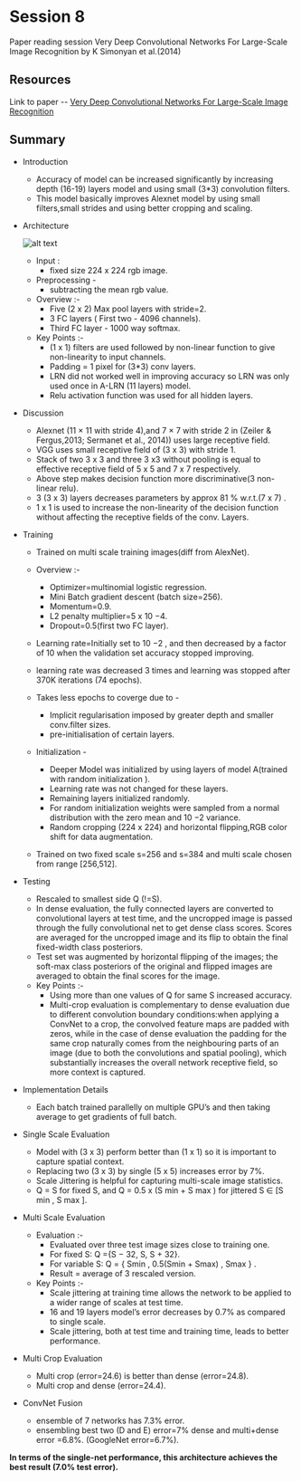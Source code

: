 # Session 8
 Paper reading session Very Deep Convolutional Networks For Large-Scale Image Recognition by K Simonyan et al.(2014)
 ## Resources
 Link to paper -- [Very Deep Convolutional Networks For Large-Scale Image Recognition](https://arxiv.org/pdf/1409.1556.pdf)
 ## Summary
 * Introduction

   * Accuracy of model can be increased significantly by increasing depth (16-19) layers model and using small (3*3) convolution filters.
   * This model basically improves Alexnet model by using small filters,small strides and using better cropping and scaling.

 * Architecture

    ![alt text](https://neurohive.io/wp-content/uploads/2018/11/Capture-564x570.jpg)

    * Input :
       *  fixed size 224 x 224 rgb image.
    * Preprocessing -
       * subtracting the mean rgb value.
    * Overview :-
       * Five (2 x 2) Max pool layers with stride=2.
       * 3 FC layers ( First two - 4096 channels).
       * Third FC layer - 1000 way softmax.
    * Key Points :-
       *  (1 x 1) filters are used followed by non-linear function to give non-linearity to input channels.
       * Padding = 1 pixel for (3*3) conv layers.
       *  LRN did not worked well in improving accuracy so LRN was only used once in A-LRN (11 layers) model.
       *  Relu activation function was used for all hidden layers.


 * Discussion

     * Alexnet (11 × 11 with stride 4),and 7 × 7 with stride 2 in (Zeiler & Fergus,2013; Sermanet et al., 2014)) uses large receptive field.
     *   VGG uses small receptive field of (3 x 3) with stride 1.
     * Stack of two 3 x 3 and three 3 x3  without pooling is equal to effective receptive field of 5 x 5 and 7 x 7 respectively.
     * Above step makes decision function more discriminative(3 non-linear relu).
     * 3 (3 x 3) layers decreases parameters by approx 81 % w.r.t.(7 x 7) .
     * 1 x 1 is used to increase the non-linearity of the decision function without affecting the receptive fields of the conv. Layers.


* Training

    * Trained on multi scale training images(diff from AlexNet).
    * Overview :-
       * Optimizer=multinomial logistic regression.
       *  Mini Batch gradient descent (batch size=256).
       *  Momentum=0.9.
       * L2 penalty multiplier=5 x 10 −4.
       *  Dropout=0.5(first two FC layer).
    * Learning rate=Initially set to 10 −2 , and then decreased by a factor of 10 when the validation set accuracy stopped improving.
    * learning rate was decreased 3 times and learning was stopped after 370K iterations (74 epochs).
    * Takes less epochs to coverge due to -
      * Implicit regularisation imposed by greater depth and smaller conv.filter sizes.
      * pre-initialisation of certain layers.

    * Initialization -
       *  Deeper Model was initialized by using layers of model A(trained with random initialization ).
       * Learning rate was not changed for these layers.
       * Remaining layers initialized randomly.
       * For random initialization weights were sampled from a normal distribution
with the zero mean and 10 −2 variance.
       * Random cropping (224 x 224) and horizontal flipping,RGB color shift  for data augmentation.
    * Trained on two fixed scale s=256 and s=384 and multi scale chosen from range [256,512].


* Testing

    *  Rescaled to smallest side Q (!=S).
    * In dense evaluation, the fully connected layers are converted to convolutional layers at test time, and the uncropped image is passed through the fully convolutional net to get dense class scores. Scores are averaged for the uncropped image and its flip to obtain the final fixed-width class posteriors.
    * Test set was augmented by horizontal flipping of the images;
the soft-max class posteriors of the original and flipped images are averaged to obtain the final scores
for the image.
    * Key Points :-
       * Using more than one values of Q for same S increased accuracy.
       * Multi-crop evaluation is complementary to dense evaluation due
to different convolution boundary conditions:when applying a ConvNet to a crop, the convolved
feature maps are padded with zeros, while in the case of dense evaluation the padding for the same
crop naturally comes from the neighbouring parts of an image (due to both the convolutions and
spatial pooling), which substantially increases the overall network receptive field, so more context
is captured.


* Implementation Details

    * Each batch trained parallelly on multiple GPU’s and then taking average to get gradients of full batch.


* Single  Scale Evaluation

    * Model with (3 x 3) perform better than (1 x 1)  so it is important to capture spatial context.
    * Replacing two (3 x 3) by single (5 x 5)  increases error by 7%.
    * Scale Jittering is helpful for capturing multi-scale image statistics.
    * Q = S for fixed S, and Q = 0.5 x (S min + S max ) for jittered S ∈ [S min , S max ].


 * Multi Scale Evaluation

    * Evaluation :-
       * Evaluated over three test image sizes close to training one.
       * For fixed S: Q ={S − 32, S, S + 32}.
       * For variable S: Q = {  Smin  , 0.5(Smin + Smax)     , Smax    } .
       * Result = average of 3 rescaled version.
    * Key Points :-
       * Scale jittering at training time allows the network to be applied to a wider range of scales at test time.
       * 16 and 19 layers model’s error decreases by 0.7% as compared to single scale.
       * Scale jittering, both at test time and training time, leads to better performance.

* Multi Crop Evaluation

    * Multi crop (error=24.6) is better than dense (error=24.8).
    * Multi crop and dense (error=24.4).


* ConvNet Fusion

    * ensemble of 7 networks has 7.3% error.
    * ensembling best two (D and E)  error=7% dense and multi+dense error =6.8%.
(GoogleNet error=6.7%).

**In terms of the single-net performance, this architecture achieves the best
result (7.0% test error).**
